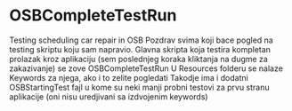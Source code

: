 # OSBCompleteTestRun
Testing scheduling car repair in OSB
Pozdrav svima koji bace pogled na testing skriptu koju sam napravio. 
Glavna skripta koja testira kompletan prolazak kroz aplikaciju (sem poslednjeg koraka kliktanja na dugme za zakazivanje) se zove OSBCompleteTestRun
U Resources folderu se nalaze Keywords za njega, ako i to zelite pogledati
Takodje ima i dodatni OSBStartingTest fajl u kome su neki manji probni testovi za prvu stranu aplikacije (oni nisu uredjivani sa izdvojenim keywords)
